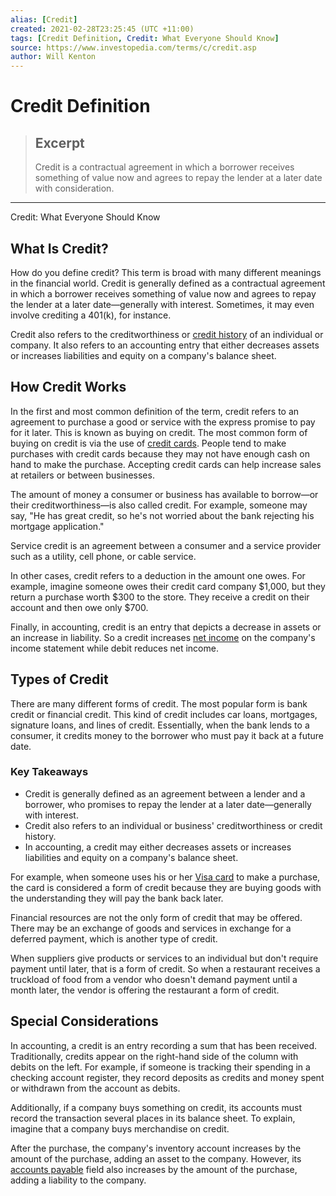 ```yaml
---
alias: [Credit]
created: 2021-02-28T23:25:45 (UTC +11:00)
tags: [Credit Definition, Credit: What Everyone Should Know]
source: https://www.investopedia.com/terms/c/credit.asp
author: Will Kenton
---
```


# Credit Definition

> ## Excerpt
> Credit is a contractual agreement in which a borrower receives something of value now and agrees to repay the lender at a later date with consideration.

---

Credit: What Everyone Should Know
## What Is Credit?

How do you define credit? This term is broad with many different meanings in the financial world. Credit is generally defined as a contractual agreement in which a borrower receives something of value now and agrees to repay the lender at a later date—generally with interest. Sometimes, it may even involve crediting a 401(k), for instance.

Credit also refers to the creditworthiness or [credit history](https://www.investopedia.com/terms/c/credit-history.asp) of an individual or company. It also refers to an accounting entry that either decreases assets or increases liabilities and equity on a company's balance sheet.

## How Credit Works

In the first and most common definition of the term, credit refers to an agreement to purchase a good or service with the express promise to pay for it later. This is known as buying on credit. The most common form of buying on credit is via the use of [credit cards](https://www.investopedia.com/terms/c/creditcard.asp). People tend to make purchases with credit cards because they may not have enough cash on hand to make the purchase. Accepting credit cards can help increase sales at retailers or between businesses.

The amount of money a consumer or business has available to borrow—or their creditworthiness—is also called credit. For example, someone may say, "He has great credit, so he's not worried about the bank rejecting his mortgage application."

Service credit is an agreement between a consumer and a service provider such as a utility, cell phone, or cable service.

In other cases, credit refers to a deduction in the amount one owes. For example, imagine someone owes their credit card company $1,000, but they return a purchase worth $300 to the store. They receive a credit on their account and then owe only $700.

Finally, in accounting, credit is an entry that depicts a decrease in assets or an increase in liability. So a credit increases [net income](https://www.investopedia.com/terms/n/netincome.asp) on the company's income statement while debit reduces net income.

## Types of Credit

There are many different forms of credit. The most popular form is bank credit or financial credit. This kind of credit includes car loans, mortgages, signature loans, and lines of credit. Essentially, when the bank lends to a consumer, it credits money to the borrower who must pay it back at a future date.

### Key Takeaways

-   Credit is generally defined as an agreement between a lender and a borrower, who promises to repay the lender at a later date—generally with interest.
-   Credit also refers to an individual or business' creditworthiness or credit history.
-   In accounting, a credit may either decreases assets or increases liabilities and equity on a company's balance sheet.

For example, when someone uses his or her [Visa card](https://www.investopedia.com/terms/v/visa-card.asp) to make a purchase, the card is considered a form of credit because they are buying goods with the understanding they will pay the bank back later.

Financial resources are not the only form of credit that may be offered. There may be an exchange of goods and services in exchange for a deferred payment, which is another type of credit.

When suppliers give products or services to an individual but don't require payment until later, that is a form of credit. So when a restaurant receives a truckload of food from a vendor who doesn't demand payment until a month later, the vendor is offering the restaurant a form of credit.

## Special Considerations

In accounting, a credit is an entry recording a sum that has been received. Traditionally, credits appear on the right-hand side of the column with debits on the left. For example, if someone is tracking their spending in a checking account register, they record deposits as credits and money spent or withdrawn from the account as debits.

Additionally, if a company buys something on credit, its accounts must record the transaction several places in its balance sheet. To explain, imagine that a company buys merchandise on credit.

After the purchase, the company's inventory account increases by the amount of the purchase, adding an asset to the company. However, its [accounts payable](https://www.investopedia.com/terms/a/accountspayable.asp) field also increases by the amount of the purchase, adding a liability to the company.
